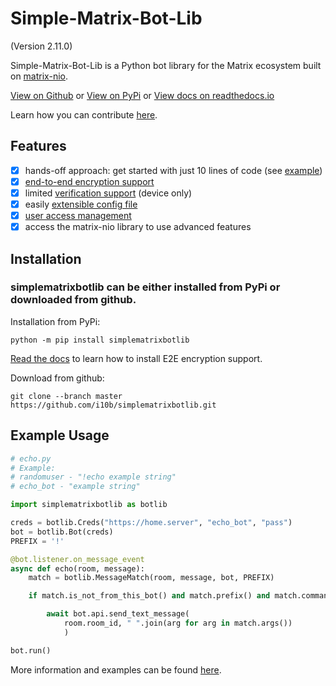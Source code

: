 # Simple-Matrix-Bot-Lib
(Version 2.11.0)

Simple-Matrix-Bot-Lib is a Python bot library for the Matrix ecosystem built on [matrix-nio](https://github.com/poljar/matrix-nio).

[View on Github](https://github.com/i10b/simplematrixbotlib) or [View on PyPi](https://pypi.org/project/simplematrixbotlib/) or
[View docs on readthedocs.io](https://simple-matrix-bot-lib.readthedocs.io/en/latest/)

Learn how you can contribute [here](CONTRIBUTING.md).

## Features

- [x] hands-off approach: get started with just 10 lines of code (see [example](#Example-Usage))
- [x] [end-to-end encryption support](https://simple-matrix-bot-lib.readthedocs.io/en/latest/manual.html#e2e-encryption)
- [x] limited [verification support](https://simple-matrix-bot-lib.readthedocs.io/en/latest/manual.html#verification) (device only)
- [x] easily [extensible config file](https://simple-matrix-bot-lib.readthedocs.io/en/latest/manual.html#extending-the-config-class-with-custom-settings)
- [x] [user access management](https://simple-matrix-bot-lib.readthedocs.io/en/latest/manual.html#allowlist)
- [x] access the matrix-nio library to use advanced features

## Installation

### simplematrixbotlib can be either installed from PyPi or downloaded from github.

Installation from PyPi:

```
python -m pip install simplematrixbotlib
```

[Read the docs](https://simple-matrix-bot-lib.readthedocs.io/en/latest/manual.html#e2e-encryption) to learn how to install E2E encryption support.

Download from github:

```
git clone --branch master https://github.com/i10b/simplematrixbotlib.git
```



## Example Usage

```python
# echo.py
# Example:
# randomuser - "!echo example string"
# echo_bot - "example string"

import simplematrixbotlib as botlib

creds = botlib.Creds("https://home.server", "echo_bot", "pass")
bot = botlib.Bot(creds)
PREFIX = '!'

@bot.listener.on_message_event
async def echo(room, message):
    match = botlib.MessageMatch(room, message, bot, PREFIX)

    if match.is_not_from_this_bot() and match.prefix() and match.command("echo"):

        await bot.api.send_text_message(
            room.room_id, " ".join(arg for arg in match.args())
            )

bot.run()
```

More information and examples can be found [here](https://simple-matrix-bot-lib.readthedocs.io/en/latest/).
